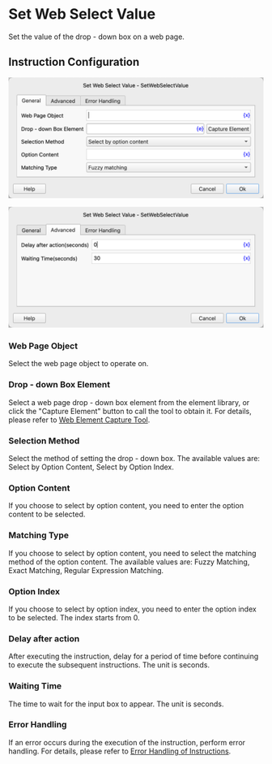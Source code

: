 # Set Web Select Value

Set the value of the drop - down box on a web page.

## Instruction Configuration

![General Configuration Dialog for Setting Web Page Drop - down Box Value](set_web_select_value_general_config.png)

![Advanced Configuration Dialog for Setting Web Page Drop - down Box Value](set_web_select_value_advanced_config.png)

### Web Page Object

Select the web page object to operate on.

### Drop - down Box Element

Select a web page drop - down box element from the element library, or click the "Capture Element" button to call the tool to obtain it. For details, please refer to [Web Element Capture Tool](../../../manual/web_element_capture_tool.md).

### Selection Method

Select the method of setting the drop - down box. The available values are: Select by Option Content, Select by Option Index.

### Option Content

If you choose to select by option content, you need to enter the option content to be selected.

### Matching Type

If you choose to select by option content, you need to select the matching method of the option content. The available values are: Fuzzy Matching, Exact Matching, Regular Expression Matching.

### Option Index

If you choose to select by option index, you need to enter the option index to be selected. The index starts from 0.

### Delay after action

After executing the instruction, delay for a period of time before continuing to execute the subsequent instructions. The unit is seconds.

### Waiting Time

The time to wait for the input box to appear. The unit is seconds.

### Error Handling

If an error occurs during the execution of the instruction, perform error handling. For details, please refer to [Error Handling of Instructions](../../../manual/error_handling.md).
